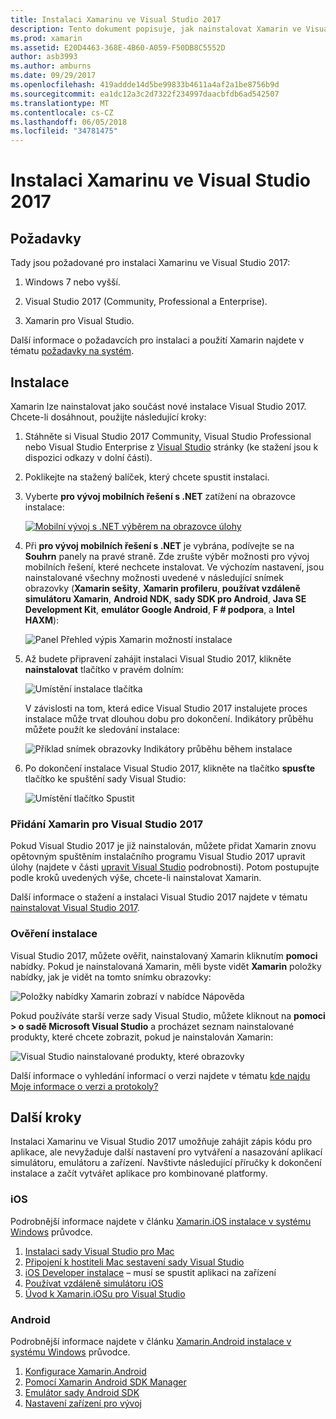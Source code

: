 ```yaml
---
title: Instalaci Xamarinu ve Visual Studio 2017
description: Tento dokument popisuje, jak nainstalovat Xamarin ve Visual Studio 2017. Popisuje požadavky, proces instalace a ověření instalace.
ms.prod: xamarin
ms.assetid: E20D4463-368E-4B60-A059-F50DB8C5552D
author: asb3993
ms.author: amburns
ms.date: 09/29/2017
ms.openlocfilehash: 419addde14d5be99833b4611a4af2a1be8756b9d
ms.sourcegitcommit: ea1dc12a3c2d7322f234997daacbfdb6ad542507
ms.translationtype: MT
ms.contentlocale: cs-CZ
ms.lasthandoff: 06/05/2018
ms.locfileid: "34781475"
---
```

# <a name="installing-xamarin-in-visual-studio-2017"></a>Instalaci Xamarinu ve Visual Studio 2017

<a name="requirements" />

## <a name="requirements"></a>Požadavky

Tady jsou požadované pro instalaci Xamarinu ve Visual Studio 2017:

1. Windows 7 nebo vyšší.

2. Visual Studio 2017 (Community, Professional a Enterprise).

3. Xamarin pro Visual Studio.

Další informace o požadavcích pro instalaci a použití Xamarin najdete v tématu [požadavky na systém](~/cross-platform/get-started/requirements.md).

<a name="installation" />

## <a name="installation"></a>Instalace

Xamarin lze nainstalovat jako součást nové instalace Visual Studio 2017.
Chcete-li dosáhnout, použijte následující kroky:

1. Stáhněte si Visual Studio 2017 Community, Visual Studio Professional nebo Visual Studio Enterprise z [Visual Studio](https://www.visualstudio.com/vs/) stránky (ke stažení jsou k dispozici odkazy v dolní části).

2. Poklikejte na stažený balíček, který chcete spustit instalaci.

3. Vyberte **pro vývoj mobilních řešení s .NET** zatížení na obrazovce instalace: 

    [![Mobilní vývoj s .NET výběrem na obrazovce úlohy](windows-images/01-mobile-dev-workload-sml.png)](windows-images/01-mobile-dev-workload.png#lightbox)

4. Při **pro vývoj mobilních řešení s .NET** je vybrána, podívejte se na **Souhrn** panely na pravé straně. Zde zrušte výběr možnosti pro vývoj mobilních řešení, které nechcete instalovat. Ve výchozím nastavení, jsou nainstalované všechny možnosti uvedené v následující snímek obrazovky (**Xamarin sešity**, **Xamarin profileru**, **používat vzdáleně simulátoru Xamarin**,  **Android NDK**, **sady SDK pro Android**, **Java SE Development Kit**, **emulátor Google Android**, **F # podpora**, a **Intel HAXM**):

    ![Panel Přehled výpis Xamarin možností instalace](windows-images/02-summary.png)

5. Až budete připravení zahájit instalaci Visual Studio 2017, klikněte **nainstalovat** tlačítko v pravém dolním:

    ![Umístění instalace tlačítka](windows-images/03-click-install.png)

   V závislosti na tom, která edice Visual Studio 2017 instalujete proces instalace může trvat dlouhou dobu pro dokončení. Indikátory průběhu můžete použít ke sledování instalace:

    ![Příklad snímek obrazovky Indikátory průběhu během instalace](windows-images/04-progress-bars.png)

6. Po dokončení instalace Visual Studio 2017, klikněte na tlačítko **spusťte** tlačítko ke spuštění sady Visual Studio:

    ![Umístění tlačítko Spustit](windows-images/05-launch.png)

<a name="vs2017" />

### <a name="adding-xamarin-to-visual-studio-2017"></a>Přidání Xamarin pro Visual Studio 2017

Pokud Visual Studio 2017 je již nainstalován, můžete přidat Xamarin znovu opětovným spuštěním instalačního programu Visual Studio 2017 upravit úlohy (najdete v části [upravit Visual Studio](https://docs.microsoft.com/visualstudio/install/modify-visual-studio) podrobnosti). Potom postupujte podle kroků uvedených výše, chcete-li nainstalovat Xamarin.

Další informace o stažení a instalaci Visual Studio 2017 najdete v tématu [nainstalovat Visual Studio 2017](https://docs.microsoft.com/visualstudio/install/install-visual-studio).


### <a name="verifying-installation"></a>Ověření instalace

Visual Studio 2017, můžete ověřit, nainstalovaný Xamarin kliknutím **pomoci** nabídky. Pokud je nainstalovaná Xamarin, měli byste vidět **Xamarin** položky nabídky, jak je vidět na tomto snímku obrazovky:

![Položky nabídky Xamarin zobrazí v nabídce Nápověda](windows-images/12-xamarin-menu-item.png)

Pokud používáte starší verze sady Visual Studio, můžete kliknout na **pomoci > o sadě Microsoft Visual Studio** a procházet seznam nainstalované produkty, které chcete zobrazit, pokud je nainstalován Xamarin:

![Visual Studio nainstalované produkty, které obrazovky](windows-images/13-xamarin-is-installed.png)

Další informace o vyhledání informací o verzi najdete v tématu [kde najdu Moje informace o verzi a protokoly?](~/cross-platform/troubleshooting/questions/version-logs.md)

<a name="nextsteps" />

## <a name="next-steps"></a>Další kroky

Instalaci Xamarinu ve Visual Studio 2017 umožňuje zahájit zápis kódu pro aplikace, ale nevyžaduje další nastavení pro vytváření a nasazování aplikací simulátoru, emulátoru a zařízení. Navštivte následující příručky k dokončení instalace a začít vytvářet aplikace pro kombinované platformy.

### <a name="ios"></a>iOS

Podrobnější informace najdete v článku [Xamarin.iOS instalace v systému Windows](~/ios/get-started/installation/windows/index.md) průvodce. 

1. [Instalaci sady Visual Studio pro Mac](https://docs.microsoft.com/visualstudio/mac/installation)
2. [Připojení k hostiteli Mac sestavení sady Visual Studio](~/ios/get-started/installation/windows/connecting-to-mac/index.md)
3. [iOS Developer instalace](~/ios/get-started/installation/device-provisioning/index.md) – musí se spustit aplikaci na zařízení
5. [Používat vzdáleně simulátoru iOS](~/tools/ios-simulator.md)
6. [Úvod k Xamarin.iOSu pro Visual Studio](~/ios/get-started/installation/windows/introduction-to-xamarin-ios-for-visual-studio.md)

### <a name="android"></a>Android

Podrobnější informace najdete v článku [Xamarin.Android instalace v systému Windows](~/android/get-started/installation/windows.md) průvodce.

1. [Konfigurace Xamarin.Android](~/android/get-started/installation/windows.md#configuration)
2. [Pomocí Xamarin Android SDK Manager](~/android/get-started/installation/android-sdk.md?ide=vs)
3. [Emulátor sady Android SDK](~/android/get-started/installation/android-emulator/index.md)
4. [Nastavení zařízení pro vývoj](~/android/get-started/installation/set-up-device-for-development.md)
